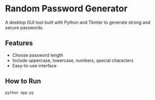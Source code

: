 # Random Password Generator

A desktop GUI tool built with Python and Tkinter to generate strong and secure passwords.

## Features
- Choose password length
- Include uppercase, lowercase, numbers, special characters
- Easy-to-use interface

## How to Run
```bash
python app.py

